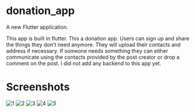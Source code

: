 # donation_app

A new Flutter application.

This app is built in flutter. This a donation app. Users can sign up and share the things they don't need anymore. They will upload their contacts and address if necessary. If someone needs something they can either communicate using the contacts provided by the post creator or drop a comment on the post. I did not add any backend to this app yet. 

# Screenshots

![1](https://user-images.githubusercontent.com/45873925/102460069-a98c6f80-4070-11eb-9074-a6beffa22d77.jpg)
![2](https://user-images.githubusercontent.com/45873925/102460074-ab563300-4070-11eb-9917-23f6a4e010d9.jpg)
![3](https://user-images.githubusercontent.com/45873925/102460077-abeec980-4070-11eb-859b-b4af774399ed.jpg)
![4](https://user-images.githubusercontent.com/45873925/102460079-ac876000-4070-11eb-9a6a-55be7ce7c8ee.jpg)
![5](https://user-images.githubusercontent.com/45873925/102460082-ac876000-4070-11eb-8353-2dc1c86e58b8.jpg)
